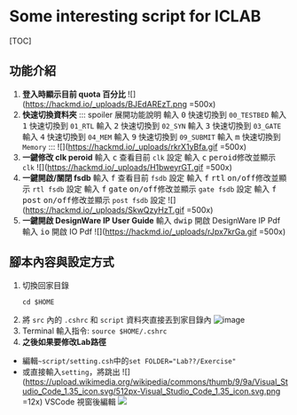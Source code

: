 # Some interesting script for ICLAB
[TOC]
## 功能介紹
1. **登入時顯示目前 quota 百分比**
    ![](https://hackmd.io/_uploads/BJEdAREzT.png =500x)
2. **快速切換資料夾**
    ::: spoiler 展開功能說明
    輸入 <kbd>0</kbd> 快速切換到 `00_TESTBED`
    輸入 <kbd>1</kbd> 快速切換到 `01_RTL`
    輸入 <kbd>2</kbd> 快速切換到 `02_SYN`
    輸入 <kbd>3</kbd> 快速切換到 `03_GATE`
    輸入 <kbd>4</kbd> 快速切換到 `04_MEM`
    輸入 <kbd>9</kbd> 快速切換到 `09_SUBMIT`
    輸入 <kbd>m</kbd> 快速切換到 `Memory`
    :::
    ![](https://hackmd.io/_uploads/rkrX1yBfa.gif =500x)
3. **一鍵修改 clk peroid**
    輸入 <kbd>c</kbd> 查看目前 `clk` 設定
    輸入 <kbd>c</kbd> <kbd>peroid</kbd>修改並顯示 `clk`
    ![](https://hackmd.io/_uploads/H1bweyrGT.gif =500x)
4. **一鍵開啟/關閉 fsdb**
    輸入 <kbd>f</kbd> 查看目前 `fsdb` 設定
    輸入 <kbd>f</kbd> <kbd>rtl</kbd> <kbd>on/off</kbd>修改並顯示 `rtl fsdb` 設定
    輸入 <kbd>f</kbd> <kbd>gate</kbd> <kbd>on/off</kbd>修改並顯示 `gate fsdb` 設定
    輸入 <kbd>f</kbd> <kbd>post</kbd> <kbd>on/off</kbd>修改並顯示 `post fsdb` 設定
    ![](https://hackmd.io/_uploads/SkwQzyHzT.gif =500x)
5. **一鍵開啟 DesignWare IP User Guide**
    輸入 <kbd>dwip</kbd> 開啟 DesignWare IP Pdf
    輸入 <kbd>io</kbd> 開啟 IO Pdf
![](https://hackmd.io/_uploads/rJpx7krGa.gif =500x)

## 腳本內容與設定方式
1. 切換回家目錄
    ```sh=
    cd $HOME
    ```
2. 將 `src` 內的 `.cshrc` 和 `script` 資料夾直接丟到家目錄內
![image](https://hackmd.io/_uploads/SkVb7sCnA.png)
3. Terminal 輸入指令: `source $HOME/.cshrc`
4. **之後如果要修改Lab路徑**
  * 編輯`~script/setting.csh`中的`set FOLDER="Lab??/Exercise"`
  * 或直接輸入`setting`，將跳出 ![](https://upload.wikimedia.org/wikipedia/commons/thumb/9/9a/Visual_Studio_Code_1.35_icon.svg/512px-Visual_Studio_Code_1.35_icon.svg.png =12x) VSCode 視窗後編輯
  ![](https://hackmd.io/_uploads/HJID4ErMa.png)

